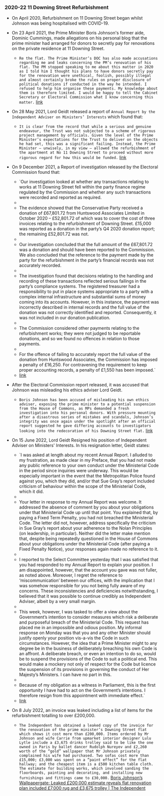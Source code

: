 ### 2020-22 11 Downing Street Refurbishment
- On April 2020, Refurbishment on 11 Downing Street began whilst Johnson was being hospitalised with COVID-19.
- On 23 April 2021, the Prime Minister Boris Johnson's former aide, Dominic Cummings, made allegations on his personal blog that the prime minister had arranged for donors to secretly pay for renovations on the private residence at 11 Downing Street.
    
    - `Re the flat. The Prime Minister’s DOC has also made accusations regarding me and leaks concerning the PM’s renovation of his flat. The PM stopped speaking to me about this matter in 2020 as I told him I thought his plans to have donors secretly pay for the renovation were unethical, foolish, possibly illegal and almost certainly broke the rules on proper disclosure of political donations if conducted in the way he intended. I refused to help him organise these payments. My knowledge about them is therefore limited. I would be happy to tell the Cabinet Secretary or Electoral Commission what I know concerning this matter.` [link](https://dominiccummings.com/2021/04/23/statement-regarding-no10-claims-today/)
    
- On 28 May 2021, Lord Geidt released a report of `Annual Report by the Independent Adviser on Ministers’ Interests` which found that:
    
    - `It is clear from the record that while a serious and genuine endeavour, the Trust was not subjected to a scheme of rigorous project management by officials. Given the level of the Prime Minister’s expectations for the Trust to deliver on the objects he had set, this was a significant failing. Instead, the Prime Minister – unwisely, in my view – allowed the refurbishment of the apartment at No 11 Downing Street to proceed without more rigorous regard for how this would be funded.` [link](https://assets.publishing.service.gov.uk/government/uploads/system/uploads/attachment_data/file/990394/Report_by_the_Independent_Adviser_May_2021__1_.pdf)
    
- On 9 December 2021, a Report of investigation released by the Electoral Commission found that:
    
    - `Our investigation looked at whether any transactions relating to works at 11 Downing Street fell within the party finance regime regulated by the Commission and whether any such transactions were recorded and reported as required.  
    -   
    - The evidence showed that the Conservative Party received a donation of £67,801.72 from Huntswood Associates Limited in October 2020 – £52,801.72 of which was to cover the cost of three invoices relating to the refurbishment of Downing Street. £15,000 was reported as a donation in the party’s Q4 2020 donation report; the remaining £52,801.72 was not.  
    -   
    - Our investigation concluded that the full amount of the £67,801.72 was a donation and should have been reported to the Commission. We also concluded that the reference to the payment made by the party for the refurbishment in the party’s financial records was not accurately recorded.  
    -   
    - The investigation found that decisions relating to the handling and recording of these transactions reflected serious failings in the party’s compliance systems. The registered treasurer had a responsibility to put in place systems appropriate to a party with a complex internal infrastructure and substantial sums of money coming into its accounts. However, in this instance, the payment was incorrectly described in internal records and the full value of the donation was not correctly identified and reported. Consequently, it was not included in our donation publication.  
    -   
    - The Commission considered other payments relating to the refurbishment works; they were not judged to be reportable donations, and so we found no offences in relation to those payments.  
    -   
    - For the offence of failing to accurately report the full value of the donation from Huntswood Associates, the Commission has imposed a penalty of £16,250. For contravening the requirement to keep proper accounting records, a penalty of £1,550 has been imposed.`  
    - [link](https://www.electoralcommission.org.uk/who-we-are-and-what-we-do/our-enforcement-work/investigations/report-investigation-conservative-and-unionist-party-recording-and-reporting-payments)
    
- After the Electoral Commission report released, it was accused that Johnson was misleading his ethics adviser Lord Geidt.
    
    - `Boris Johnson has been accused of misleading his own ethics adviser, exposing the prime minister to a potential suspension from the House of Commons, as MPs demanded a fresh investigation into his personal donors. With pressure mounting after a disastrous series of mistakes and scandals, Johnson’s integrity was once again under the spotlight after an official report suggested he gave differing accounts to investigators looking into the redecoration of his Downing Street flat.` [link](https://www.theguardian.com/politics/2021/dec/09/boris-johnson-accused-of-misleading-ethics-adviser-over-no-10-refurb)
    
- On 15 June 2022, Lord Geidt Resigned his position of Independent Adviser on Ministers' Interests. In his resignation letter, Geidt states:
    
    - `I was asked at length about my recent Annual Report. I alluded to my frustration, as made clear in my Preface, that you had not made any public reference to your own conduct under the Ministerial Code in the period since inquiries were underway. This would be especially important in the event that the Metropolitan Police found against you, which they did, and/or that Sue Gray’s report included criticism of behaviour within the scope of the Ministerial Code, which it did.  
    -   
    - Your letter in response to my Annual Report was welcome. It addressed the absence of comment by you about your obligations under that Ministerial Code up until that point. You explained that, by paying a Fixed Term Penalty, you had not breached the Ministerial Code. The letter did not, however, address specifically the criticism in Sue Gray’s report about your adherence to the Nolan Principles (on leadership, in particular). Neither did the letter make mention that, despite being repeatedly questioned in the House of Commons about your obligations under the Ministerial Code (after paying a Fixed Penalty Notice), your responses again made no reference to it.  
    -   
    - I reported to the Select Committee yesterday that I was satisfied that you had responded to my Annual Report to explain your position. I am disappointed, however, that the account you gave was not fuller, as noted above. Moreover, I regret the reference to ‘miscommunication’ between our offices, with the implication that I was somehow responsible for you not being fully aware of my concerns. These inconsistencies and deficiencies notwithstanding, I believed that it was possible to continue credibly as Independent Adviser, albeit by a very small margin.  
    -   
    - This week, however, I was tasked to offer a view about the Government’s intention to consider measures which risk a deliberate and purposeful breach of the Ministerial Code. This request has placed me in an impossible and odious position. My informal response on Monday was that you and any other Minister should justify openly your position vis-a-vis the Code in such circumstances. However, the idea that a Prime Minister might to any degree be in the business of deliberately breaching his own Code is an affront. A deliberate breach, or even an intention to do so, would be to suspend the provisions of the Code to suit a political end. This would make a mockery not only of respect for the Code but licence the suspension of its provisions in governing the conduct of Her Majesty’s Ministers. I can have no part in this.  
    -   
    - Because of my obligation as a witness in Parliament, this is the first opportunity I have had to act on the Government’s intentions. I therefore resign from this appointment with immediate effect.`  
    - [link](https://s3.documentcloud.org/documents/22061443/lord-geidt-to-pm.pdf)
    
- On 8 July 2022, an invoice was leaked including a list of items for the refurbishment totalling to over £200,000.
    
    - `The Independent has obtained a leaked copy of the invoice for the renovation of the prime minister’s Downing Street flat which shows it cost more than £200,000. Items ordered by Mr Johnson and wife Carrie from upmarket interior designer Lulu Lytle include a £3,675 drinks trolley said to be like the one owned in Paris by ballet dancer Rudolph Nureyev and £2,260 worth of the “gold” wallpaper that Mr Johnson privately complained his wife had purchased. Two sofas cost more than £15,000; £3,000 was spent on a “paint effect” for the flat hallway; and the cheapest item is a £500 kitchen table cloth. The estimate for building works, which involved sanding the floorboards, painting and decorating, and installing new furnishings and fittings came to £30,000.` [Boris Johnson’s Wallpapergate: Leaked £200,000 estimate reveals flat renovation plan included £7,000 rug and £3,675 trolley | The Independent](https://www.independent.co.uk/news/uk/politics/boris-johnson-wallpaper-gold-flat-carrie-invoice-b2118185.html)
    